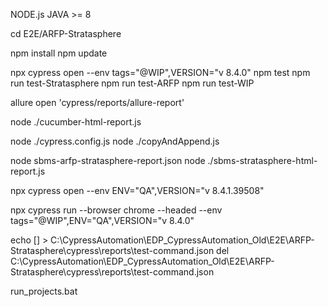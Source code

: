 NODE.js
JAVA >= 8 

cd E2E/ARFP-Stratasphere

npm install
npm update

npx cypress open --env tags="@WIP",VERSION="v 8.4.0"
npm test
npm run test-Stratasphere
npm run test-ARFP
npm run test-WIP

allure open 'cypress/reports/allure-report'

node ./cucumber-html-report.js

node ./cypress.config.js
node ./copyAndAppend.js

node sbms-arfp-stratasphere-report.json
node ./sbms-stratasphere-html-report.js

npx cypress open  --env ENV="QA",VERSION="v 8.4.1.39508"

npx cypress run --browser chrome --headed --env tags="@WIP",ENV="QA",VERSION="v 8.4.0"

echo [] > C:\CypressAutomation\EDP_CypressAutomation_Old\E2E\ARFP-Stratasphere\cypress\reports\test-command.json
del C:\CypressAutomation\EDP_CypressAutomation_Old\E2E\ARFP-Stratasphere\cypress\reports\test-command.json



run_projects.bat